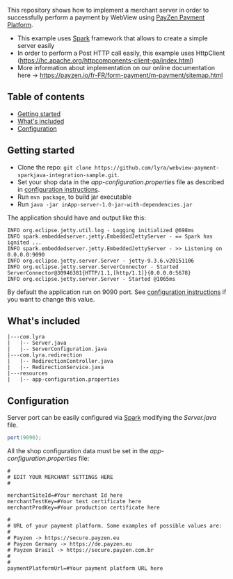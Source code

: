 This repository shows how to implement a merchant server in order to successfully perform a payment by WebView using [PayZen Payment Platform](https://www.payzen.eu). 

* This example uses [Spark](http://sparkjava.com/) framework that allows to create a simple server easily
* In order to perform a Post HTTP call easily, this example uses HttpClient (https://hc.apache.org/httpcomponents-client-ga/index.html)   
* More information about implementation on our online documentation here -> https://payzen.io/fr-FR/form-payment/m-payment/sitemap.html

## Table of contents

* [Getting started](#getting-started)
* [What's included](#whats-included)
* [Configuration](#configuration)

## Getting started

* Clone the repo: `git clone https://github.com/lyra/webview-payment-sparkjava-integration-sample.git`.
* Set your shop data in the _app-configuration.properties_ file as described in [configuration instructions](#configuration).
* Run `mvn package`, to build jar executable
* Run `java -jar inApp-server-1.0-jar-with-dependencies.jar`

The application should have and output like this: 

    INFO org.eclipse.jetty.util.log - Logging initialized @698ms
    INFO spark.embeddedserver.jetty.EmbeddedJettyServer - == Spark has ignited ...
    INFO spark.embeddedserver.jetty.EmbeddedJettyServer - >> Listening on 0.0.0.0:9090
    INFO org.eclipse.jetty.server.Server - jetty-9.3.6.v20151106
    INFO org.eclipse.jetty.server.ServerConnector - Started ServerConnector@30946381{HTTP/1.1,[http/1.1]}{0.0.0.0:5678}
    INFO org.eclipse.jetty.server.Server - Started @1065ms

By default the application run on 9090 port. See [configuration instructions](#configuration) if you want to change this value.

## What's included

```
|---com.lyra
|   |-- Server.java 
|   |-- ServerConfiguration.java
|---com.lyra.redirection  
|   |-- RedirectionController.java
|   |-- RedirectionService.java
|---resources
|   |-- app-configuration.properties
```

## Configuration

Server port can be easily configured via [Spark](http://sparkjava.com/) modifying the _Server.java_ file. 

```java
port(9090); 
```

All the shop configuration data must be set in the _app-configuration.properties_ file: 

```
#
# EDIT YOUR MERCHANT SETTINGS HERE
#

merchantSiteId=#Your merchant Id here
merchantTestKey=#Your test certificate here
merchantProdKey=#Your production certificate here

#
# URL of your payment platform. Some examples of possible values are:
#
# Payzen -> https://secure.payzen.eu
# Payzen Germany -> https://de.payzen.eu
# Payzen Brasil -> https://secure.payzen.com.br
#
#
paymentPlatformUrl=#Your payment platform URL here
```

